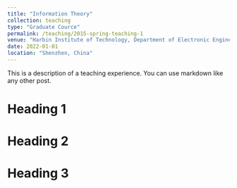 ```yaml
---
title: "Information Theory"
collection: teaching
type: "Graduate Cource"
permalink: /teaching/2015-spring-teaching-1
venue: "Harbin Institute of Technology, Department of Electronic Engineering"
date: 2022-01-01
location: "Shenzhen, China"
---
```


This is a description of a teaching experience. You can use markdown like any other post.

Heading 1
======

Heading 2
======

Heading 3
======

